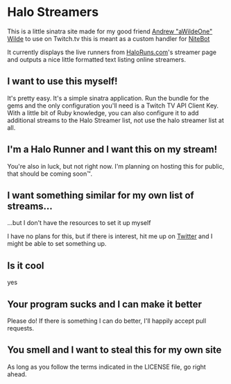 # Halo Streamers
This is a little sinatra site made for my good friend [Andrew "aWildeOne" Wilde](http://twitch.tv/awildeone) to use on Twitch.tv this is meant as a custom handler for [NiteBot](http://www.nightbot.tv/)

It currently displays the live runners from [HaloRuns.com](http://haloruns.com/runners)'s streamer page and outputs a nice little formatted text listing online streamers.



## I want to use this myself!
It's pretty easy. It's a simple sinatra application. Run the bundle for the gems and the only configuration you'll need is a Twitch TV API Client Key. With a little bit of Ruby knowledge, you can also configure it to add additional streams to the Halo Streamer list, not use the halo streamer list at all.

## I'm a Halo Runner and I want this on my stream!
You're also in luck, but not right now. I'm planning on hosting this for public, that should be coming soon™.

## I want something similar for my own list of streams...
...but I don't have the resources to set it up myself

I have no plans for this, but if there is interest, hit me up on [Twitter](https://www.twitter.com/_ubercow) and I might be able to set something up.

## Is it cool
yes

## Your program sucks and I can make it better
Please do! If there is something I can do better, I'll happily accept pull requests.

## You smell and I want to steal this for my own site
As long as you follow the terms indicated in the LICENSE file, go right ahead.